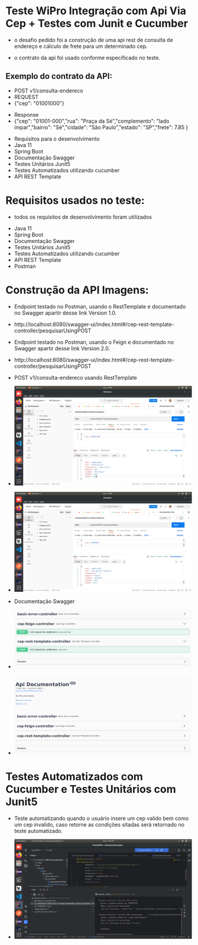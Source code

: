# Teste WiPro Integração com Api Via Cep + Testes com Junit e Cucumber

- o desafio pedido foi a construção de uma api rest de consulta de endereço e cálculo de frete para um determinado cep.

- o contrato da api foi usado conforme especificado no teste.

## Exemplo do contrato da API:

- POST v1/consulta-endereco
- REQUEST
- {"cep": "01001000"}
* Response
* {"cep": "01001-000","rua": "Praça da Sé","complemento": "lado ímpar","bairro": "Sé","cidade": "São Paulo","estado": "SP","frete": 7.85 }

- Requisitos para o desenvolvimento
- Java 11
- Spring Boot
- Documentação Swagger
- Testes Unitários Junit5
- Testes Automatizados utilizando cucumber
- API REST Template

# Requisitos usados no teste:
* todos os requisitos de desenvolvimento foram utilizados
- Java 11
- Spring Boot
- Documentação Swagger
- Testes Unitários Junit5
- Testes Automatizados utilizando cucumber
- API REST Template
- Postman

# Construção da API Imagens:

- Endpoint testado no Postman, usando o RestTemplate e documentado no Swagger apartir desse link Version 1.0.
- http://localhost:8080/swagger-ui/index.html#/cep-rest-template-controller/pesquisarUsingPOST
- Endpoint testado no Postman, usando o Feign e documentado no Swagger apartir desse link Version 2.0.
- http://localhost:8080/swagger-ui/index.html#/cep-rest-template-controller/pesquisarUsingPOST

- POST v1/consulta-endereco usando RestTemplate
- ![alt text](https://github.com/FireXtz/WiProTeste/blob/main/src/main/resources/images/EnderecoSP.png)

- ![alt text](https://github.com/FireXtz/WiProTeste/blob/main/src/main/resources/images/EnderecoRS.png)

- Documentação Swagger

- ![alt text](https://github.com/FireXtz/WiProTeste/blob/main/src/main/resources/images/SwaggerApi.png)
- ![alt text](https://github.com/FireXtz/WiProTeste/blob/main/src/main/resources/images/SwaggerDocumentacao.png)

# Testes Automatizados com Cucumber e Testes Unitários com Junit5
- Teste automatizando quando o usuário insere um cep valido bem como um cep invalido, caso retorne as condições sitadas será retornado no teste       automatizado.

- ![alt text](https://github.com/FireXtz/WiProTeste/blob/main/src/main/resources/images/Cucumber1.png)


